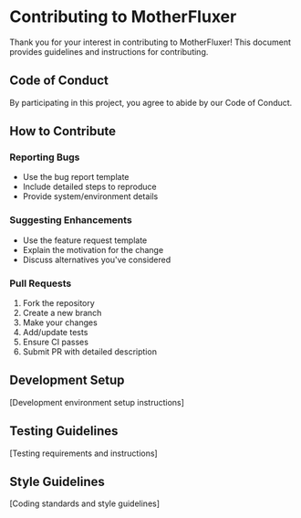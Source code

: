 # Contributing to MotherFluxer

Thank you for your interest in contributing to MotherFluxer! This document provides guidelines and instructions for contributing.

## Code of Conduct

By participating in this project, you agree to abide by our Code of Conduct.

## How to Contribute

### Reporting Bugs
- Use the bug report template
- Include detailed steps to reproduce
- Provide system/environment details

### Suggesting Enhancements
- Use the feature request template
- Explain the motivation for the change
- Discuss alternatives you've considered

### Pull Requests
1. Fork the repository
2. Create a new branch
3. Make your changes
4. Add/update tests
5. Ensure CI passes
6. Submit PR with detailed description

## Development Setup

[Development environment setup instructions]

## Testing Guidelines

[Testing requirements and instructions]

## Style Guidelines

[Coding standards and style guidelines]

